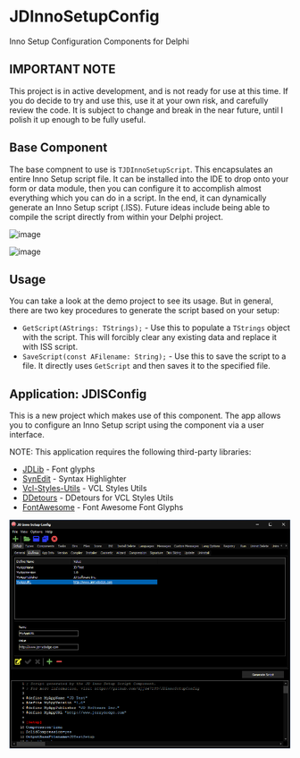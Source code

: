 # JDInnoSetupConfig
 Inno Setup Configuration Components for Delphi

## IMPORTANT NOTE
This project is in active development, and is not ready for use at this time. If you do decide to try and use this, use it at your own risk, and carefully review the code. It is subject to change and break in the near future, until I polish it up enough to be fully useful.

## Base Component
The base compnent to use is `TJDInnoSetupScript`. This encapsulates an entire Inno Setup script file. It can be installed into the IDE to drop onto your form or data module, then you can configure it to accomplish almost everything which you can do in a script. In the end, it can dynamically generate an Inno Setup script (.ISS). Future ideas include being able to compile the script directly from within your Delphi project.

![image](./Readme/SS-ConfigCollections.png)

![image](./Readme/SS-GeneratedScript.png)

## Usage

You can take a look at the demo project to see its usage. But in general, there are two key procedures to generate the script based on your setup:

 - `GetScript(AStrings: TStrings);` - Use this to populate a `TStrings` object with the script. This will forcibly clear any existing data and replace it with ISS script.
 - `SaveScript(const AFilename: String);` - Use this to save the script to a file. It directly uses `GetScript` and then saves it to the specified file.

## Application: JDISConfig

This is a new project which makes use of this component. The app allows you to configure an Inno Setup script using the component via a user interface. 

NOTE: This application requires the following third-party libraries:
 - [JDLib](https://github.com/djjd47130/JDLib) - Font glyphs
 - [SynEdit](https://github.com/SynEdit/SynEdit) - Syntax Highlighter
 - [Vcl-Styles-Utils](https://github.com/RRUZ/vcl-styles-utils) - VCL Styles Utils
 - [DDetours](https://github.com/MahdiSafsafi/DDetours) - DDetours for VCL Styles Utils
 - [FontAwesome](https://fontawesome.com/) - Font Awesome Font Glyphs

![image](./Readme/SS-Configurator.png)
